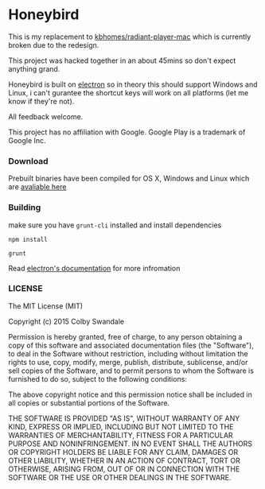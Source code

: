 # Honeybird

This is my replacement to [kbhomes/radiant-player-mac](https://github.com/kbhomes/radiant-player-mac) which is currently broken due to the redesign.

This project was hacked together in an about 45mins so don't expect anything grand. 

Honeybird is built on [electron](https://github.com/atom/electron) so in theory this should support Windows and Linux, i can't gurantee the shortcut keys will work on all platforms (let me know if they're not).

All feedback welcome.

This project has no affiliation with Google. Google Play is a trademark of Google Inc.

### Download

Prebuilt binaries have been compiled for OS X, Windows and Linux which are [avaliable here](https://github.com/colby-swandale/honeybird/releases)

### Building
make sure you have `grunt-cli` installed and install dependencies

`npm install`

`grunt`

Read [electron's documentation](https://github.com/atom/electron/blob/master/docs/tutorial/application-distribution.md) for more infromation

### LICENSE
The MIT License (MIT)

Copyright (c) 2015 Colby Swandale

Permission is hereby granted, free of charge, to any person obtaining a copy
of this software and associated documentation files (the "Software"), to deal
in the Software without restriction, including without limitation the rights
to use, copy, modify, merge, publish, distribute, sublicense, and/or sell
copies of the Software, and to permit persons to whom the Software is
furnished to do so, subject to the following conditions:

The above copyright notice and this permission notice shall be included in
all copies or substantial portions of the Software.

THE SOFTWARE IS PROVIDED "AS IS", WITHOUT WARRANTY OF ANY KIND, EXPRESS OR
IMPLIED, INCLUDING BUT NOT LIMITED TO THE WARRANTIES OF MERCHANTABILITY,
FITNESS FOR A PARTICULAR PURPOSE AND NONINFRINGEMENT. IN NO EVENT SHALL THE
AUTHORS OR COPYRIGHT HOLDERS BE LIABLE FOR ANY CLAIM, DAMAGES OR OTHER
LIABILITY, WHETHER IN AN ACTION OF CONTRACT, TORT OR OTHERWISE, ARISING FROM,
OUT OF OR IN CONNECTION WITH THE SOFTWARE OR THE USE OR OTHER DEALINGS IN
THE SOFTWARE.

